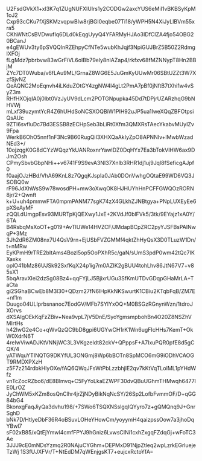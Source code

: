 U2FsdGVkX1+xl3K7q1ZUgNUFXIUlrs1y2CODGw2axcYUS6eMiI1vBKBSyKpM1oJ2
Cxp93cCKu7fXjSKMzvqpwBIw8rjBGl0eqbe07Ti18/yWPH5N4XiJyLlBVm55xra5
CKhWNtCsBVDwufIq6DLd0kEqgUyyQ4YFARMyHJAo3IDfClZA4fjo54OBG20BCanJ
e4gEWUv3ty6pSVQQlnRZEhpyCfNTe5wubKhJqjf3NpiGUJBrZ5B50Z2RdmgIXFOj
fLgMdz7pbrbvw83wGrFiVL6oIBb79ely8nIAZap4/rkfxv68fMZNNypT8Hn2BBjM
ZYc7DT0Wuba/v6fLAu9ML/GrnaZ8WG6E5JuGmKyUUwMr06SBtUZZt3W7XzfSjvNZ
QeAQNC2MoEqnvh4iLKduZOtGY4zgNW4l4gLt2PmA7pBf0jNftB7tXhi1w4vSyZ3m
RHfHXOjqIA0j0Ibt0VzJyUV9dLcm2POTGNpupka45Dd7tDPjrUZARzhqG9bNHVWj
mLxf39uzymtYcR4Z6hUHdSoNCSXOQBiW1PIH92uJP5ua1IweXQqZBFOtpsiQsAUc
9ZTl6svfluDc7Bd3ESSB8zECHpSeb3bLiRt0Xfm3QMXRsTAecYkabvMUyIZv9Fpa
WerkB6OhO5nnf1nF3Nc9B60RugQiI3XHXQaAkIyZpO8APNNIv+lMwbWzadNEd3+/
10ojzqgK0G8dCYzWQqzYkUANRoxnrYawlDZ0DqHYx7Ea3bTokVlHW6ax9DJm2Osh
CPmySbvbGbpNHi++v6741F9S9evA3NI37Xnlb3RHR1dj1uj9Jql8fSeficgAJpf0
f0aajOJzHBd/VhA69KnL8z7QgqKJspIa0JAb0DOnVwhgOQtaE99WD6VQ3JSOBQ0w
rF96JdXhWsS9w78wosdPH+mw3oXwqOK8HJHUYhHnPCFFGWQOzRORN8jr/2+Qwnft
k+U+uh4pmmwFTA0mpmPANM77sgK74zX4GLkhZJNBtgya+PNpLUXEyEe6pXSeAyMF
zQQLdUmgpEsv93MURTpKjQEXwy1JxE+2KVdJf0blFVk5/3tk/9EYajz1xA0Y/6TA
B4RsbqMsXoOT+g019+AvTlUWe14HVZCF/JMdapBCpZRC2pyYJSFBsPAINwqP+3Mz
3Jh2dR6ZM08nx7U4QsV9rn+EjUSbFVZGMMf4qktZhHyQsX3D0TLuzW1Dn/t+nMRw
EyKPmH9rTRE2bItAms4Bozl5op5OoPXhR5c/gaN/sUmS3pdP0wm42tQc7IKXaxkx
oplO41bMz86UJSk92SxfKqX24p1ig7m0AZIK2gBUU4tohLhv86JtN67V7+v85sX1
5bqAravXIei2dzSg08Bz4+qqFYjLJ5BjixrUGu3SfKmUTDvGDqpGHaMrLA+TaCta
gi2SGhaBCwEb8M3l30+QDzm27fN6lHpKkNKSwurtK1CBiu2KTqbFqB/ZM7E+nf1m
Duugo04ULIprbsnanoc7EodGV/MFb7SYlYxOQ+M0BSGzRGnynWzn/1tdroJXOrvs
dXSAIgOEkKqFzZBiv+Nea9vpL7jV5DnE/SyoYgmsmpbohBn4O20Z8NSZhVMIrtHs
h42IwG2e4Co+qWvQzQC9bD8gpi6UGYwCH1rK1Wn6ugFIcHHs7KemT+OkW0XdrN6T
4reIwViwADJKtVNNjWC3L3VKgzeldt82ckV+QPppsF+A7IxuPQR0pfE8d5gCQK/4
yATWquYTINQTG9DKYfUL3ONGmj8Wp6bBOTn8SpMCO6mG9iODhVCAOGT9RMDXPXzH
z5F7z214rdbkHlyOXe/fAQ6QWqJFsWtPbLzzbhjlE2qv7kKtVqTLoIML1pYHdWfz
vnTcZocRZbo6/dE8Blmvq+C5FyYoLkaEZWPF30dvQBuUGhmTHMwqh6477lE0LrOZ
JyChWM5xKZm8osQnClhr4jrZjNDyBikNqNcSY/26Sp2LofbFvmmOF/D+qGG84bG4
BkonxgFaqJiyQa3dvhu198/+7SWo6TSQXNSslgqIQYyro7z+gQMQnq9J+GnrSghD
bNk7D/HtlyeDbF36R4oBSuvLOHeYHowCm/yoyymH4qaizpssOow7a3jhoDqYBwl7
sF02xB85/xQtEjYmwl4cmfFPYJ9hGniz6LvwsCINi1cxhZxgqFZdqGj+wFoTC3Ae
3JJJ9cE0mNDsYzmq2R0NAjuCYGhm+DEPMxD91NjpZtleq2wpLzrkEGrluejeTzWj
1S3fUJXFVr/T+NtEdDM7qWEnjgsKT7+eujcxRctoYfA=
